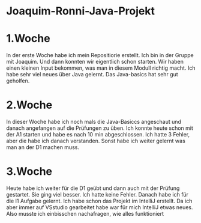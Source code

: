 # Joaquim-Ronni-Java-Projekt

# 1.Woche
In der erste Woche habe ich mein Repositiorie erstellt. Ich bin in der Gruppe mit Joaquim. Und dann konnten wir eigentlich schon starten. Wir haben einen kleinen Input bekommen, was man in diesem Modull richtig macht. Ich habe sehr viel neues über Java gelernt. Das Java-basics hat sehr gut geholfen.

# 2.Woche
In dieser Woche habe ich noch mals die Java-Basiccs angeschaut und danach angefangen auf die Prüfungen zu üben. Ich konnte heute schon mit der A1 starten und habe es nach 10 min abgeschlossen. Ich hatte 3 Fehler, aber die habe ich danach verstanden. Sonst habe ich weiter gelernt was man an der D1 machen muss.

# 3.Woche 
Heute habe ich weiter für die D1 geübt und dann auch mit der Prüfung gestartet. Sie ging viel besser. Ich hatte keine Fehler. Danach habe ich für die I1 Aufgabe gelernt. Ich habe schon das Projekt im IntelliJ erstellt. Da ich aber immer auf VSstudio gearbeitet habe war für mich IntelliJ etwas neues. Also musste ich einbisschen nachafragen, wie alles funktioniert
